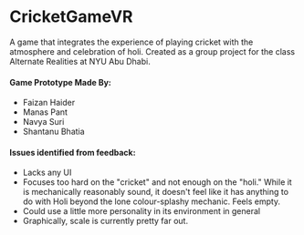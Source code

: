 CricketGameVR
======
A game that integrates the experience of playing cricket with the atmosphere and celebration of holi. Created as a group project for the class Alternate Realities at NYU Abu Dhabi.

#### Game Prototype Made By:
* Faizan Haider
* Manas Pant
* Navya Suri
* Shantanu Bhatia



#### Issues identified from feedback:
* Lacks any UI
* Focuses too hard on the "cricket" and not enough on the "holi." While it is mechanically reasonably sound, it doesn't feel like it has anything to do with Holi beyond the lone colour-splashy mechanic. Feels empty. 
* Could use a little more personality in its environment in general
* Graphically, scale is currently pretty far out.
